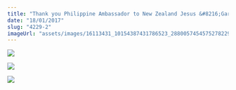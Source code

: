 ```yaml
---
title: "Thank you Philippine Ambassador to New Zealand Jesus &#8216;Gary' Domingo"
date: "18/01/2017"
slug: "4229-2"
imageUrl: "assets/images/16113431_10154387431786523_2880057454575278229_o-1024x683.jpg"
---
```


![](https://i0.wp.com/santonino-nz.org/wp-content/uploads/2017/01/16113431_10154387431786523_2880057454575278229_o-1024x683.jpg?resize=712%2C475)

![](https://i0.wp.com/santonino-nz.org/wp-content/uploads/2017/01/15994810_10154387431466523_8211231531019615267_o-795x1024.jpg?resize=712%2C917)

![](https://i0.wp.com/santonino-nz.org/wp-content/uploads/2017/01/15995179_10154387429316523_4183479510807616201_o-553x1024.jpg?resize=712%2C1318)